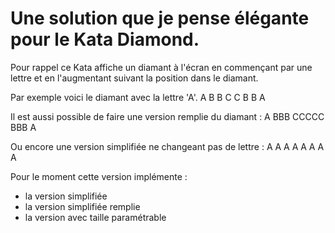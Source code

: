 # Une solution que je pense élégante pour le Kata Diamond.
Pour rappel ce Kata affiche un diamant à l'écran en commençant par une lettre et en l'augmentant suivant la position dans le diamant.

Par exemple voici le diamant avec la lettre 'A'.
  A
 B B
C   C
 B B
  A
 
 Il est aussi possible de faire une version remplie du diamant :
  A
 BBB
CCCCC
 BBB
  A

Ou encore une version simplifiée ne changeant pas de lettre :
  A
 A A
A   A
 A A
  A

Pour le moment cette version implémente : 
- la version simplifiée
- la version simplifiée remplie
- la version avec taille paramétrable
